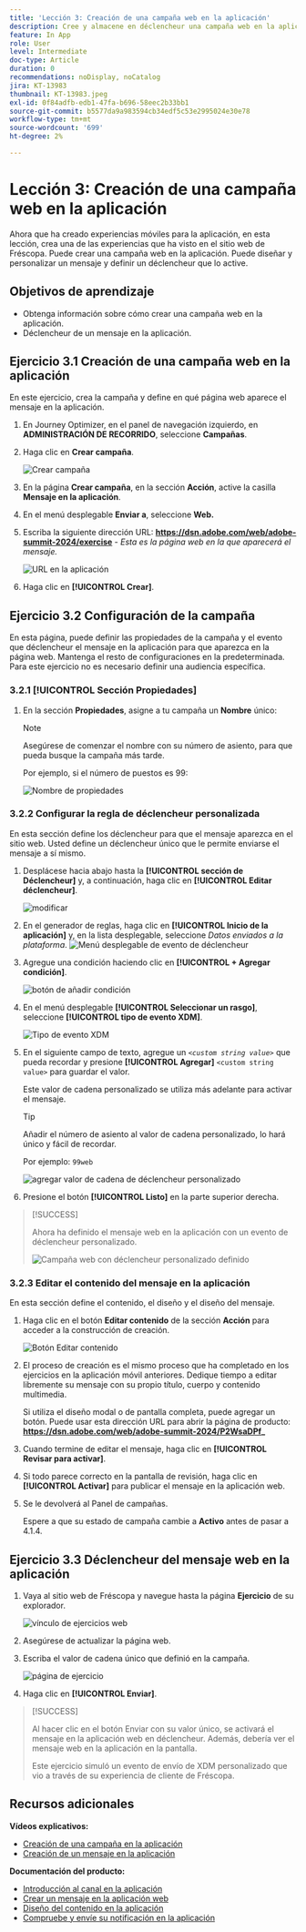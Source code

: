```yaml
---
title: 'Lección 3: Creación de una campaña web en la aplicación'
description: Cree y almacene en déclencheur una campaña web en la aplicación.
feature: In App
role: User
level: Intermediate
doc-type: Article
duration: 0
recommendations: noDisplay, noCatalog
jira: KT-13983
thumbnail: KT-13983.jpeg
exl-id: 0f84adfb-edb1-47fa-b696-58eec2b33bb1
source-git-commit: b5577da9a983594cb34edf5c53e2995024e30e78
workflow-type: tm+mt
source-wordcount: '699'
ht-degree: 2%

---
```


# Lección 3: Creación de una campaña web en la aplicación

Ahora que ha creado experiencias móviles para la aplicación, en esta lección, crea una de las experiencias que ha visto en el sitio web de Fréscopa. Puede crear una campaña web en la aplicación. Puede diseñar y personalizar un mensaje y definir un déclencheur que lo active.

## Objetivos de aprendizaje

* Obtenga información sobre cómo crear una campaña web en la aplicación.
* Déclencheur de un mensaje en la aplicación.

## Ejercicio 3.1 Creación de una campaña web en la aplicación

En este ejercicio, crea la campaña y define en qué página web aparece el mensaje en la aplicación.

1. En Journey Optimizer, en el panel de navegación izquierdo, en **ADMINISTRACIÓN DE RECORRIDO**, seleccione **Campañas**.

1. Haga clic en **Crear campaña**.

   ![Crear campaña](/help/summit-lab-2024/l820-lab-workbook/assets/4-1-create-campaign.png)

1. En la página **Crear campaña**, en la sección **Acción**, active la casilla **Mensaje en la aplicación**.

1. En el menú desplegable **Enviar a**, seleccione **Web.**

1. Escriba la siguiente dirección URL: **https://dsn.adobe.com/web/adobe-summit-2024/exercise** - *Esta es la página web en la que aparecerá el mensaje.*

   ![URL en la aplicación](/help/summit-lab-2024/l820-lab-workbook/assets/4-1-1-in-app-url.png)

1. Haga clic en **[!UICONTROL Crear]**.

## Ejercicio 3.2 Configuración de la campaña

En esta página, puede definir las propiedades de la campaña y el evento que déclencheur el mensaje en la aplicación para que aparezca en la página web. Mantenga el resto de configuraciones en la predeterminada. Para este ejercicio no es necesario definir una audiencia específica.

### 3.2.1 [!UICONTROL Sección Propiedades]

1. En la sección **Propiedades**, asigne a tu campaña un **Nombre** único:

   >[!NOTE]
   > Asegúrese de comenzar el nombre con su número de asiento, para que pueda
   > busque la campaña más tarde.
   > 
   > Por ejemplo, si el número de puestos es 99: 
   >
   > ![Nombre de propiedades](/help/summit-lab-2024/l820-lab-workbook/assets/4-1-2-properties-name.png)


### 3.2.2 Configurar la regla de déclencheur personalizada

En esta sección define los déclencheur para que el mensaje aparezca en el sitio web. Usted define un déclencheur único que le permite enviarse el mensaje a sí mismo.

1. Desplácese hacia abajo hasta la **[!UICONTROL sección de Déclencheur]** y, a continuación, haga clic en **[!UICONTROL Editar déclencheur]**.

   ![modificar](/help/summit-lab-2024/l820-lab-workbook/assets/3-2-1-2-edit-triggers.png)

1. En el generador de reglas, haga clic en **[!UICONTROL Inicio de la aplicación]** y, en la lista desplegable, seleccione *Datos enviados a la plataforma*.
   ![Menú desplegable de evento de déclencheur](/help/summit-lab-2024/l820-lab-workbook/assets/trigger-drop-down-sent-to-platform.png)

1. Agregue una condición haciendo clic en **[!UICONTROL + Agregar condición]**.

   ![botón de añadir condición](/help/summit-lab-2024/l820-lab-workbook/assets/3-2-1-3-add-condition.png)

1. En el menú desplegable **[!UICONTROL Seleccionar un rasgo]**, seleccione **[!UICONTROL tipo de evento XDM]**.

   ![Tipo de evento XDM](/help/summit-lab-2024/l820-lab-workbook/assets/4-1-2-dropdown-xdm-event.png)


1. En el siguiente campo de texto, agregue un *`<custom string value>`* que pueda recordar y presione **[!UICONTROL Agregar]** `<custom string value>` para guardar el valor.

   Este valor de cadena personalizado se utiliza más adelante para activar el mensaje.

   >[!TIP]
   > Añadir el número de asiento al valor de cadena personalizado, lo hará único y fácil de recordar.
   > 
   > Por ejemplo: `99web`
   > 

   ![agregar valor de cadena de déclencheur personalizado](/help/summit-lab-2024/l820-lab-workbook/assets/4-1-2-add-custom-trigger-dropdown.png)

1. Presione el botón **[!UICONTROL Listo]** en la parte superior derecha.

>[!SUCCESS]
>
>Ahora ha definido el mensaje web en la aplicación con un evento de déclencheur personalizado.
>
>![Campaña web con déclencheur personalizado definido](/help/summit-lab-2024/l820-lab-workbook/assets/4-1-2-2-web-campaign-with-custom-trigger.png)


### 3.2.3 Editar el contenido del mensaje en la aplicación

En esta sección define el contenido, el diseño y el diseño del mensaje.

1. Haga clic en el botón **Editar contenido** de la sección **Acción** para acceder a la construcción de creación.

   ![Botón Editar contenido](/help/summit-lab-2024/l820-lab-workbook/assets/3-1-3-1-edit-content-button.png)

1. El proceso de creación es el mismo proceso que ha completado en los ejercicios en la aplicación móvil anteriores. Dedique tiempo a editar libremente su mensaje con su propio título, cuerpo y contenido multimedia.

   Si utiliza el diseño modal o de pantalla completa, puede agregar un botón. Puede usar esta dirección URL para abrir la página de producto: **https://dsn.adobe.com/web/adobe-summit-2024/P2WsaDPf_**

1. Cuando termine de editar el mensaje, haga clic en **[!UICONTROL Revisar para activar]**.

1. Si todo parece correcto en la pantalla de revisión, haga clic en **[!UICONTROL Activar]** para publicar el mensaje en la aplicación web.

1. Se le devolverá al Panel de campañas.

   Espere a que su estado de campaña cambie a **Activo** antes de pasar a 4.1.4.

## Ejercicio 3.3 Déclencheur del mensaje web en la aplicación

1. Vaya al sitio web de Fréscopa y navegue hasta la página **Ejercicio** de su explorador.

   ![vínculo de ejercicios web](/help/summit-lab-2024/l820-lab-workbook/assets/4-2-frescopa-web-exercise-link.png)

1. Asegúrese de actualizar la página web.

1. Escriba el valor de cadena único que definió en la campaña.

   ![página de ejercicio](/help/summit-lab-2024/l820-lab-workbook/assets/4-2-exercise-page.png)

1. Haga clic en **[!UICONTROL Enviar]**.

>[!SUCCESS]
>
>Al hacer clic en el botón Enviar con su valor único, se activará el mensaje en la aplicación web en déclencheur. Además, debería ver el mensaje web en la aplicación en la pantalla.
>
>Este ejercicio simuló un evento de envío de XDM personalizado que vio a través de su experiencia de cliente de Fréscopa.


## Recursos adicionales

**Vídeos explicativos:**

* [Creación de una campaña en la aplicación](/help/channels/create-an-in-app-campaign.md)
* [Creación de un mensaje en la aplicación](/help/channels/author-in-app-messages.md)

**Documentación del producto:**

* [Introducción al canal en la aplicación](https://experienceleague.adobe.com/es/docs/journey-optimizer/using/in-app/get-started-in-app)
* [Crear un mensaje en la aplicación web](https://experienceleague.adobe.com/es/docs/journey-optimizer/using/in-app/create-in-app-web)
* [Diseño del contenido en la aplicación](https://experienceleague.adobe.com/es/docs/journey-optimizer/using/in-app/design-in-app)
* [Compruebe y envíe su notificación en la aplicación](https://experienceleague.adobe.com/es/docs/journey-optimizer/using/in-app/send-in-app)
